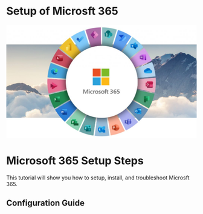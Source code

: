 # Setup of Microsft 365

<p align="center">
  <img src="https://raw.githubusercontent.com/Oatmello/Markdowns/main/ADimages/M365%20Logo.png" />
</p>

# Microsoft 365 Setup Steps
This tutorial will show you how to setup, install, and troubleshoot Microsft 365. 

## Configuration Guide
